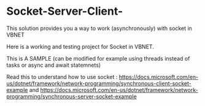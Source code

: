 # Socket-Server-Client-
This solution provides you a way to work (asynchronously) with socket in VBNET

Here is a working and testing project for Socket in VBNET.

This is A SAMPLE (can be modified for example using threads instead of tasks or async and await statemnets) 

Read this to understand how to use socket : https://docs.microsoft.com/en-us/dotnet/framework/network-programming/synchronous-client-socket-example and https://docs.microsoft.com/en-us/dotnet/framework/network-programming/synchronous-server-socket-example

